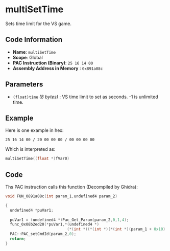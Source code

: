 # multiSetTime

Sets time limit for the VS game.

## Code Information

- **Name**: `multiSetTime`
- **Scope**: Global
- **PAC Instruction (Binary)**: `25 16 14 00`
- **Assembly Address in Memory** : `0x891a08c`

## Parameters

- `(float)time` *(8 bytes)* : VS time limit to set as seconds. -1 is unlimited time.

## Example

Here is one example in hex:

```25 16 14 00 / 20 00 00 00 / 00 00 00 00```

Which is interpreted as:

```c
multiSetTime((float *)fVar0)
```

## Code

Ths PAC instruction calls this function (Decompiled by Ghidra):

```c
void FUN_0891a08c(int param_1,undefined4 param_2)

{
  undefined4 *puVar1;
  
  puVar1 = (undefined4 *)Pac_Get_Param(param_2,0,1,4);
  func_0x08b2ed20(*puVar1,*(undefined4 *)
                           (*(int *)(*(int *)(*(int *)(param_1 + 0x10) + 0x2b8) + 0x2c) + 0x58));
  PAC::PAC_setCmdId(param_2,0);
  return;
}
```

